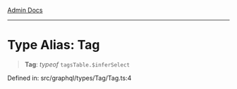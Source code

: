 [Admin Docs](/)

***

# Type Alias: Tag

> **Tag**: *typeof* `tagsTable.$inferSelect`

Defined in: src/graphql/types/Tag/Tag.ts:4

